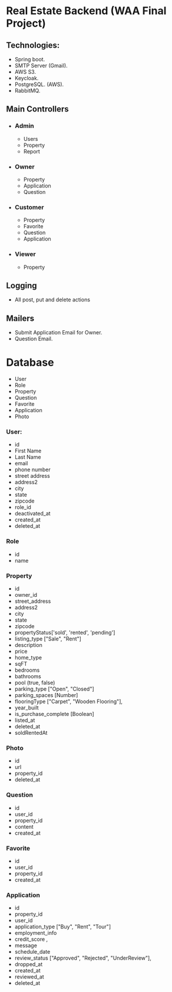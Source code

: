 # Real Estate Backend (WAA Final Project)

## Technologies:
- Spring boot.
- SMTP Server (Gmail).
- AWS S3.
- Keycloak.
- PostgreSQL. (AWS).
- RabbitMQ.

## Main Controllers 
- ### Admin
  - Users 
  - Property
  - Report
- ### Owner
  - Property 
  - Application 
  - Question 
- ### Customer
  - Property 
  - Favorite
  - Question 
  - Application
- ### Viewer
  - Property

## Logging 
 - All post, put and delete actions

## Mailers 
 - Submit Application Email for Owner.
 - Question Email.


# Database 
- User 
- Role
- Property
- Question 
- Favorite
- Application
- Photo


### User: 
 - id
 - First Name
 - Last Name
 - email 
 - phone number
 - street address 
 - address2
 - city 
 - state
 - zipcode
 - role_id
 - deactivated_at
 - created_at
 - deleted_at

### Role
  - id
  - name
 
### Property
 - id
 - owner_id
 - street_address 
 - address2
 - city 
 - state
 - zipcode
 - propertyStatus['sold', 'rented', 'pending']
 - listing_type ["Sale", "Rent"] 
 - description
 - price
 - home_type
 - sqFT 
 - bedrooms 
 - bathrooms
 - pool (true, false)
 - parking_type ["Open", "Closed"]
 - parking_spaces [Number]
 - flooringType ["Carpet", "Wooden Flooring"],
 - year_built
 - is_purchase_complete [Boolean]
 - listed_at
 - deleted_at
 - soldRentedAt

### Photo
 - id 
 - url
 - property_id
 - deleted_at

### Question 
 - id
 - user_id
 - property_id
 - content
 - created_at

### Favorite
 - id 
 - user_id
 - property_id
 - created_at

### Application 
 - id
 - property_id
 - user_id 
 - application_type ["Buy", "Rent", "Tour"]
 - employment_info
 - credit_score    ,
 - message
 - schedule_date
 - review_status ["Approved", "Rejected", "UnderReview"],
 - dropped_at 
 - created_at
 - reviewed_at
 - deleted_at 

